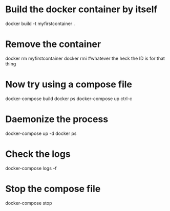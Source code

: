 # Build the docker container by itself
docker build -t myfirstcontainer .


# Remove the container
docker rm myfirstcontainer
docker rmi #whatever the heck the ID is for that thing

# Now try using a compose file
docker-compose build
docker ps
docker-compose up
ctrl-c

# Daemonize the process
docker-compose up -d
docker ps

# Check the logs
docker-compose logs -f

# Stop the compose file
docker-compose stop
